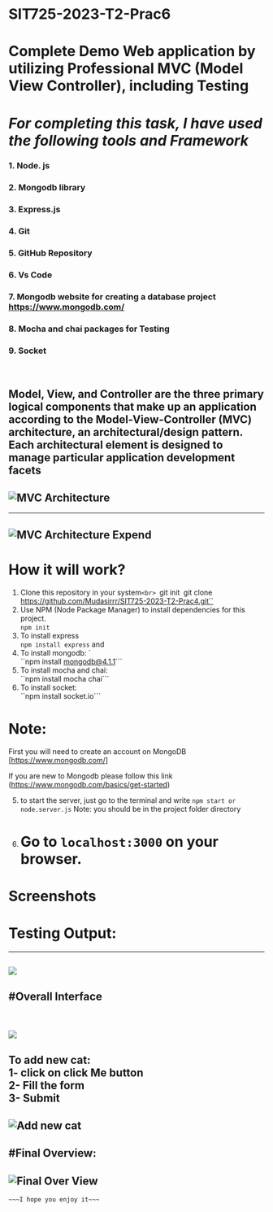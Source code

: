 # SIT725-2023-T2-Prac6

# Complete Demo Web application by utilizing Professional MVC (Model View Controller), including Testing


# ***For completing this task, I have used the following tools and Framework*** <br>

### 1. Node. js <br>

### 2. Mongodb library <br>

### 3. Express.js <br>

### 4. Git <br>

### 5. GitHub Repository <br>

### 6. Vs Code <br>

### 7. Mongodb website for creating a database project https://www.mongodb.com/ <br> 

### 8. Mocha and chai packages for Testing
### 9. Socket

<br>

Model, View, and Controller are the three primary logical components that make up an
application according to the Model-View-Controller (MVC) architecture, an architectural/design
pattern. Each architectural element is designed to manage particular application development
facets
-------------------------------------
![MVC Architecture](https://github.com/Mudasirrr/SIT725-2023-T2-Prac5/blob/mvc/Screen%20shots/mvc%20arc%201.PNG)
--------------
-------
![MVC Architecture Expend](https://github.com/Mudasirrr/SIT725-2023-T2-Prac5/blob/mvc/Screen%20shots/mvc%20arc%202.PNG)
--------------


# How it will work?

1. Clone this repository in your system``<br>
   ``git init``
   ``git clone https://github.com/Mudasirrr/SIT725-2023-T2-Prac4.git``
2. Use NPM (Node Package Manager) to install dependencies for this project. <br>
   ``npm init``
3. To install express  <br>
   ``npm install express`` and <br>
4. To install mongodb: `<br>
   ``npm install mongodb@4.1.1```<br>
5. To install mocha and chai: <br>
   ``npm install mocha chai```<br>
5. To install socket: <br>
   ``npm install socket.io```<br>

# Note:
First you will need to create an account on MongoDB [https://www.mongodb.com/]

If you are new to Mongodb please follow this link (https://www.mongodb.com/basics/get-started)

5. to start the server, just go to the terminal and write ``npm start or node.server.js``
   Note: you should be in the project folder directory
6. Go to `localhost:3000` on your browser. <br>
   =======================================================================================

# Screenshots
# Testing Output:
----------------------------------
![](https://github.com/Mudasirrr/SIT725-2023-T2-Prac6/blob/master/Screen%20shots/testing%20output.PNG)<br>
---------------------------------

#Overall Interface<br><br>
------------------
![](https://github.com/Mudasirrr/SIT725-2023-T2-Prac7/blob/master/Screen%20shots/OOUTPU.PNG)<br>
-----------------
To add new cat:<br>
1- click on click Me button<br>
2- Fill the form<br>
3- Submit<br>
---------

![Add new cat](https://github.com/Mudasirrr/SIT725-2023-T2-Prac5/blob/mvc/Screen%20shots/add%20cat1.PNG)<br>
-----------

#Final Overview:<br>
----------------

![Final Over View](https://github.com/Mudasirrr/SIT725-2023-T2-Prac7/blob/master/Screen%20shots/OOUTPU.PNG)<br>
---------------

    ~~~I hope you enjoy it~~~
